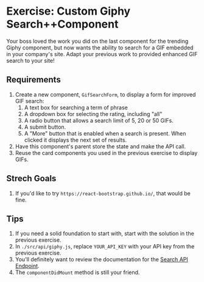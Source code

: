 # Exercise: Custom Giphy Search++Component

Your boss loved the work you did on the last component for the trending Giphy component, but now wants the ability to search for a GIF embedded in your company's site. 
Adapt your previous work to provided enhanced GIF search to your site!

## Requirements
1. Create a new component, `GifSearchForm`, to display a form for improved GIF search:
    1. A text box for searching a term of phrase
    1. A dropdown box for selecting the rating, including "all"
    1. A radio button that allows a search limit of 5, 20 or 50 GIFs.
    1. A submit button.
    1. A "More" button that is enabled when a search is present. When clicked it displays the next set of results.
1. Have this component's parent store the state and make the API call.
1. Reuse the card components you used in the previous exercise to display GIFs.

## Strech Goals
1. If you'd like to try `https://react-bootstrap.github.io/`, that would be fine.

## Tips
1. If you need a solid foundation to start with, start with the solution in the previous exercise.
1. In `./src/api/giphy.js`, replace `YOUR_API_KEY` with your API key from the previous exercise.
1. You'll definitely want to review the documentation for the [Search API Endpoint](https://developers.giphy.com/docs/api/endpoint#search).
1. The `componentDidMount` method is still your friend.